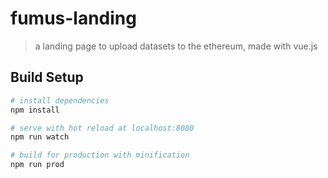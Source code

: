 # fumus-landing

> a landing page to upload datasets to the ethereum, made with vue.js

## Build Setup

``` bash
# install dependencies
npm install

# serve with hot reload at localhost:8080
npm run watch

# build for production with minification
npm run prod
```
